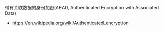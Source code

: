 带有关联数据的身份加密(AEAD, Authenticated Encryption with Associated Data)









* <https://en.wikipedia.org/wiki/Authenticated_encryption>
